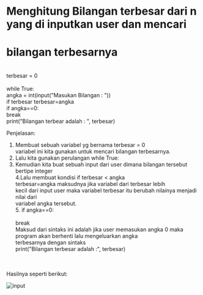 # Menghitung Bilangan terbesar dari n yang di inputkan user dan mencari  <br>
# bilangan terbesarnya      <br>
<br>
terbesar = 0<br>
<br>
while True:         <br>
    angka = int(input("Masukan Bilangan : "))   <br>
    if terbesar<angka:          <br>
        terbesar=angka          <br>
    if angka==0:            <br>
        break           <br>
print("Bilangan terbear adalah : ", terbesar)       <br>
        


 Penjelasan:        <br>
 1. Membuat sebuah variabel yg bernama <bold>terbesar = 0 </bold>       <br>
    variabel ini kita gunakan untuk mencari bilangan terbesarnya.       <br>
 2. Lalu kita gunakan perulangan <bold> while True: </bold> 
 3. Kemudian kita buat sebuah input dari user dimana bilangan tersebut bertipe integer      <br>
 4.Lalu membuat kondisi <bold> if terbesar < angka  </bold> <br>
   <bold>terbesar=angka </bold> maksudnya jika variabel dari terbesar lebih     <br>
   kecil dari input user maka variabel terbesar itu berubah nilainya menjadi nilai dari     <br>
    variabel angka tersebut.                                                            <br>
 5.<bold> if angka==0:  <br>        
            break                                           <br>
    Maksud dari sintaks ini adalah jika user memasukan angka 0 maka program akan berhenti lalu mengeluarkan angka       <br>
    terbesarnya dengan sintaks <br>
    print("Bilangan terbesar adalah :", terbesar)   <br>
<br>
<br>
Hasilnya seperti berikut: <br>

![input](https://user-images.githubusercontent.com/78141279/141703300-4ca2544b-c599-43fa-b9ca-2d0e0ae5d752.png)

